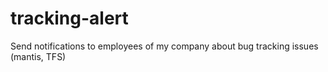 # tracking-alert
Send notifications to employees of my company about bug tracking issues (mantis, TFS)
